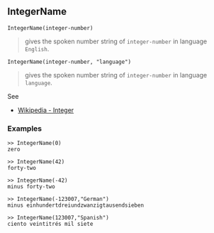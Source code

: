 ## IntegerName

```
IntegerName(integer-number)
```

> gives the spoken number string of `integer-number` in language `English`.

```
IntegerName(integer-number, "language")
```

> gives the spoken number string of `integer-number` in language `language`.

See
* [Wikipedia - Integer](https://en.wikipedia.org/wiki/Integer)

### Examples

```
>> IntegerName(0) 
zero

>> IntegerName(42) 
forty-two

>> IntegerName(-42)
minus forty-two

>> IntegerName(-123007,"German")
minus einhundertdreiundzwanzigtausendsieben
				
>> IntegerName(123007,"Spanish") 
ciento veintitrés mil siete
```

